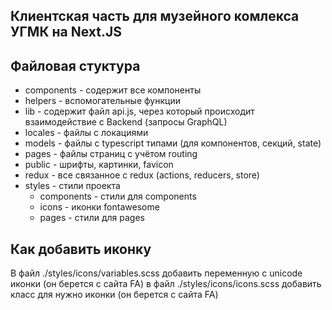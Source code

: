## Клиентская часть для музейного комлекса УГМК на Next.JS

## Файловая стуктура

- components - содержит все компоненты
- helpers - вспомогательные функции
- lib - содержит файл api.js, через который происходит взаимодействие с Backend (запросы GraphQL)
- locales - файлы с локациями
- models - файлы с typescript типами (для компонентов, секций, state)
- pages - файлы страниц с учётом routing
- public - шрифты, картинки, favicon
- redux - все связанное с redux (actions, reducers, store)
- styles - стили проекта
  - components - стили для components
  - icons - иконки fontawesome
  - pages - стили для pages

## Как добавить иконку

В файл ./styles/icons/variables.scss добавить переменную с unicode иконки (он берется с сайта FA)
в файл ./styles/icons/icons.scss добавить класс для нужно иконки (он берется с сайта FA)
